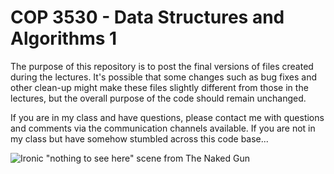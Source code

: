 # COP 3530 - Data Structures and Algorithms 1
The purpose of this repository is to post the final versions of files created during the lectures.
It's possible that some changes such as bug fixes and other clean-up might make these files slightly different from those in the lectures, but the overall purpose of the code should remain unchanged.

If you are in my class and have questions, please contact me with questions and comments via the communication channels available.
If you are not in my class but have somehow stumbled across this code base...

![Ironic "nothing to see here" scene from The Naked Gun](resources/images/nothing-to-see-here.gif)